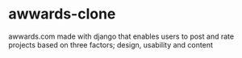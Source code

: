 # awwards-clone
awwards.com made with django that enables users to post and rate projects based on three factors; design, usability and content
